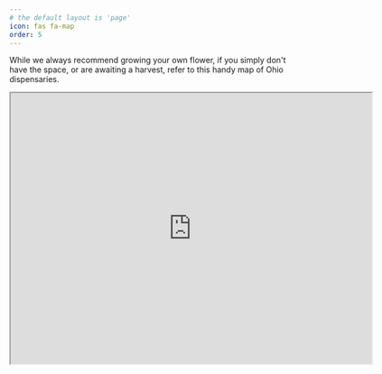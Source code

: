 ```yaml
---
# the default layout is 'page'
icon: fas fa-map
order: 5
---
```


While we always recommend growing your own flower, if you simply don't have the space, or are awaiting a harvest, refer to this handy map of Ohio dispensaries.

<iframe src="https://www.google.com/maps/d/embed?mid=1bpu0wiRlMqIhFMIS6rpwWUACO4CnRMM&ehbc=2E312F" width="640" height="480"></iframe>